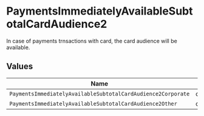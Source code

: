 # PaymentsImmediatelyAvailableSubtotalCardAudience2

In case of payments trnsactions with card, the card audience will be available.


## Values

| Name                                                         | Value                                                        |
| ------------------------------------------------------------ | ------------------------------------------------------------ |
| `PaymentsImmediatelyAvailableSubtotalCardAudience2Corporate` | corporate                                                    |
| `PaymentsImmediatelyAvailableSubtotalCardAudience2Other`     | other                                                        |